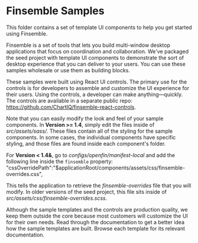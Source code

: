 #  Finsemble Samples

This folder contains a set of template UI components to help you get started using Finsemble. 

Finsemble is a set of tools that lets you build multi-window desktop applications that focus on coordination and collaboration. We've packaged the seed project with template UI components to demonstrate the sort of desktop experience that you can deliver to your users. You can use these samples wholesale or use them as building blocks. 

These samples were built using React UI controls. The primary use for the controls is for developers to assemble and customize the UI experience for their users. Using the controls, a developer can make anything&mdash;quickly. The controls are available in a separate public repo: https://github.com/ChartIQ/finsemble-react-controls. 

Note that you can easily modify the look and feel of your sample components. In **Version >= 1.4**, simply edit the files inside of *src/assets/sass/*. These files contain all of the styling for the sample components. In some cases, the individual components have specific styling, and those files are found inside each component's folder.

For **Version < 1.4&**, go to *configs/openfin/manifest-local* and add the following line inside the `finsemble` property:
"cssOverridePath":"$applicationRoot/components/assets/css/finsemble-overrides.css",

This tells the application to retrieve the *finsemble-overrides* file  that you will modify. In older versions of the seed project, this file sits inside of *src/assets/css/finsemble-overrides.scss*. 

Although the sample templates and the controls are production quality, we keep them outside the core because most customers will customize the UI for their own needs. Read through the documentation to get a better idea how the sample templates are built. Browse each template for its relevant documentation. 
